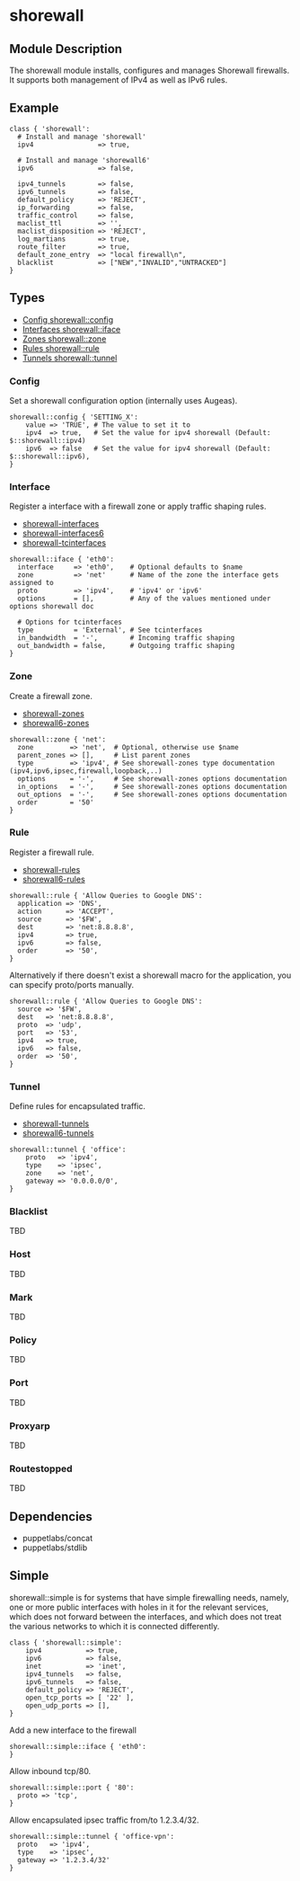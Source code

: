 # shorewall

## Module Description

The shorewall module installs, configures and manages Shorewall firewalls. It supports both management of IPv4 as well as IPv6 rules.

## Example

```puppet
class { 'shorewall':
  # Install and manage 'shorewall'
  ipv4                => true,

  # Install and manage 'shorewall6'
  ipv6                => false,

  ipv4_tunnels        => false,
  ipv6_tunnels        => false,
  default_policy      => 'REJECT',
  ip_forwarding       => false,
  traffic_control     => false,
  maclist_ttl         => '',
  maclist_disposition => 'REJECT',
  log_martians        => true,
  route_filter        => true,
  default_zone_entry  => "local firewall\n",
  blacklist           => ["NEW","INVALID","UNTRACKED"]
}
```

## Types

* [Config shorewall::config](#Config)
* [Interfaces shorewall::iface](#Interface)
* [Zones shorewall::zone](#Zone)
* [Rules shorewall::rule](#Rule)
* [Tunnels shorewall::tunnel](#Tunnel)

### Config

Set a shorewall configuration option (internally uses Augeas).

```puppet
shorewall::config { 'SETTING_X':
    value => 'TRUE', # The value to set it to
    ipv4  => true,   # Set the value for ipv4 shorewall (Default: $::shorewall::ipv4)
    ipv6  => false   # Set the value for ipv4 shorewall (Default: $::shorewall::ipv6),
}
```

### Interface

Register a interface with a firewall zone or apply traffic shaping rules.

* [shorewall-interfaces](http://shorewall.net/manpages/shorewall-interfaces.html)
* [shorewall-interfaces6](http://shorewall.net/manpages/shorewall6-interfaces.html)
* [shorewall-tcinterfaces](http://shorewall.net/manpages/shorewall-tcinterfaces.html)

```puppet
shorewall::iface { 'eth0':
  interface     => 'eth0',    # Optional defaults to $name
  zone          => 'net'      # Name of the zone the interface gets assigned to
  proto         => 'ipv4',    # 'ipv4' or 'ipv6'
  options       = [],         # Any of the values mentioned under options shorewall doc

  # Options for tcinterfaces
  type          = 'External', # See tcinterfaces
  in_bandwidth  = '-',        # Incoming traffic shaping
  out_bandwidth = false,      # Outgoing traffic shaping
}
```

### Zone

Create a firewall zone.

* [shorewall-zones](http://shorewall.net/manpages/shorewall-zones.html)
* [shorewall6-zones](http://shorewall.net/manpages/shorewall6-zones.html)

```puppet
shorewall::zone { 'net':
  zone         => 'net',  # Optional, otherwise use $name
  parent_zones => [],     # List parent zones
  type         => 'ipv4', # See shorewall-zones type documentation (ipv4,ipv6,ipsec,firewall,loopback,..)
  options      = '-',     # See shorewall-zones options documentation
  in_options   = '-',     # See shorewall-zones options documentation
  out_options  = '-',     # See shorewall-zones options documentation
  order        = '50'
}
```

### Rule

Register a firewall rule.

* [shorewall-rules](http://shorewall.net/manpages/shorewall-rules.html)
* [shorewall6-rules](http://shorewall.net/manpages/shorewall6-rules.html)

```puppet
shorewall::rule { 'Allow Queries to Google DNS':
  application => 'DNS',
  action      => 'ACCEPT',
  source      => '$FW',
  dest        => 'net:8.8.8.8',
  ipv4        => true,
  ipv6        => false,
  order       => '50',
}
```

Alternatively if there doesn't exist a shorewall macro for the application, you can specify proto/ports manually.

```puppet
shorewall::rule { 'Allow Queries to Google DNS':
  source => '$FW',
  dest   => 'net:8.8.8.8',
  proto  => 'udp',
  port   => '53',
  ipv4   => true,
  ipv6   => false,
  order  => '50',
}
```

### Tunnel

Define rules for encapsulated traffic.

* [shorewall-tunnels](http://shorewall.net/manpages/shorewall-tunnels.html)
* [shorewall6-tunnels](http://shorewall.net/manpages/shorewall6-tunnels.html)

```puppet
shorewall::tunnel { 'office':
    proto   => 'ipv4',
    type    => 'ipsec',
    zone    => 'net',
    gateway => '0.0.0.0/0',
}
```

### Blacklist
TBD

### Host
TBD

### Mark
TBD

### Policy
TBD

### Port
TBD

### Proxyarp
TBD

### Routestopped
TBD

## Dependencies

* puppetlabs/concat
* puppetlabs/stdlib

## Simple

shorewall::simple is for systems that have simple firewalling needs, namely, one or more public interfaces with holes in it for the relevant services, which does not forward between the interfaces, and which does not treat the various networks to which it is connected differently.

```puppet
class { 'shorewall::simple':
    ipv4           => true,
    ipv6           => false,
    inet           => 'inet',
    ipv4_tunnels   => false,
    ipv6_tunnels   => false,
    default_policy => 'REJECT',
    open_tcp_ports => [ '22' ],
    open_udp_ports => [],
}
```

Add a new interface to the firewall

```puppet
shorewall::simple::iface { 'eth0':
}
```

Allow inbound tcp/80.

```puppet
shorewall::simple::port { '80':
  proto => 'tcp',
}
```

Allow encapsulated ipsec traffic from/to 1.2.3.4/32.

```puppet
shorewall::simple::tunnel { 'office-vpn':
  proto   => 'ipv4',
  type    => 'ipsec',
  gateway => '1.2.3.4/32'
}
